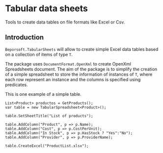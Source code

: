 # Tabular data sheets

Tools to create data tables on file formats like Excel or Csv.

## Introduction

`Beporsoft.TabularSheets` will allow to create simple Excel data tables based on a collection of items of type `T`.

The package uses `DocumentFormat.OpenXml` to create OpenXml Spreadsheets document. The aim of the package is to simplify the creation of a simple spreadsheet to store the information of instances of `T`, where each row represent an instance and the columns is specified using predicates.

This is one example of a simple table.

```
List<Product> productos = GetProducts();
var table = new TabularSpreadsheet<Product>();

table.SetSheetTitle("List of products");

table.AddColumn("Product", p => p.Name);
table.AddColumn("Cost", p => p.CostPerUnit);
table.AddColumn("In Stock", p => p.HasStock ? "Yes":"No");
table.AddColumn("Provider", p => p.ProviderName);

table.CreateExcel("ProductList.xlsx");
```
